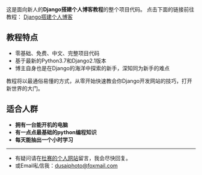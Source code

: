 这是面向新人的**Django搭建个人博客教程**的整个项目代码。
点击下面的链接前往教程：
[Django搭建个人博客](http://www.dusaiphoto.com/article/article-detail/2/)

## 教程特点
- 零基础、免费、中文、完整项目代码
- 基于最新的Python3.7和Django2.1版本
- 博主自身也是在Django的海洋中探索的新手，深知同为新手的难点

教程将以最通俗易懂的方式，从零开始快速教会你Django开发网站的技巧，打开新世界的大门。

## 适合人群

- **拥有一台能开机的电脑**
- **有一点点最基础的python编程知识**
- **每天能抽出一个小时学习**

---
- 有疑问请在[杜赛的个人网站](http://www.dusaiphoto.com)留言，我会尽快回复。
- 或Email私信我：dusaiphoto@foxmail.com
